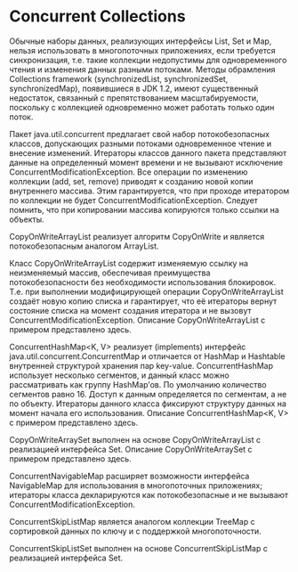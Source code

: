 # Concurrent Collections

Обычные наборы данных, реализующих интерфейсы List, Set и Map, нельзя использовать 
в многопоточных приложениях, если требуется синхронизация, т.е. такие коллекции недопустимы 
для одновременного чтения и изменения данных разными потоками. 
Методы обрамления Collections framework (synchronizedList, synchronizedSet, synchronizedMap), 
появившиеся в JDK 1.2, имеют существенный недостаток, связанный с препятствованием 
масштабируемости, поскольку с коллекцией одновременно может работать только один поток.

Пакет java.util.concurrent предлагает свой набор потокобезопасных классов, 
допускающих разными потоками одновременное чтение и внесение изменений. 
Итераторы классов данного пакета представляют данные на определенный момент времени и 
не вызывают исключение ConcurrentModificationException. 
Все операции по изменению коллекции (add, set, remove) приводят к созданию новой копии 
внутреннего массива. Этим гарантируется, что при проходе итератором по коллекции не
будет ConcurrentModificationException. 
Следует помнить, что при копировании массива копируются только ссылки на объекты.

CopyOnWriteArrayList реализует алгоритм CopyOnWrite и является потокобезопасным аналогом ArrayList. 

Класс CopyOnWriteArrayList содержит изменяемую ссылку на неизменяемый массив, 
обеспечивая преимущества потокобезопасности без необходимости использования блокировок. 
Т.е. при выполнении модифицирующей операции CopyOnWriteArrayList создаёт новую копию списка 
и гарантирует, что её итераторы вернут состояние списка на момент создания итератора и не
вызовут ConcurrentModificationException. Описание CopyOnWriteArrayList с примером представлено здесь.

ConcurrentHashMap<K, V> реализует (implements) интерфейс java.util.concurrent.ConcurrentMap и отличается от HashMap и Hashtable внутренней структурой хранения пар key-value. СoncurrentHashMap использует несколько сегментов, и данный класс можно рассматривать как группу HashMap’ов. По умолчанию количество сегментов равно 16. Доступ к данным определяется по сегментам, а не по объекту. Итераторы данного класса фиксируют структуру данных на момент начала его использования. Описание ConcurrentHashMap<K, V> с примером представлено здесь.

CopyOnWriteArraySet выполнен на основе CopyOnWriteArrayList с реализацией интерфейса Set. Описание CopyOnWriteArraySet с примером представлено здесь.

ConcurrentNavigableMap расширяет возможности интерфейса NavigableMap для использования в многопоточных приложениях; итераторы класса декларируются как потокобезопасные и не вызывают ConcurrentModificationException.

ConcurrentSkipListMap является аналогом коллекции TreeMap с сортировкой данных по ключу и с поддержкой многопоточности.

ConcurrentSkipListSet выполнен на основе ConcurrentSkipListMap с реализацией интерфейса Set.
